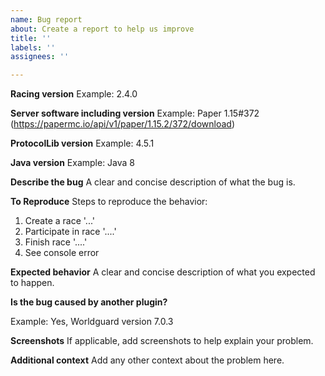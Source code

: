 ```yaml
---
name: Bug report
about: Create a report to help us improve
title: ''
labels: ''
assignees: ''

---
```


**Racing version**
Example: 2.4.0

**Server software including version**
Example: Paper 1.15#372 (https://papermc.io/api/v1/paper/1.15.2/372/download)

**ProtocolLib version**
Example: 4.5.1

**Java version**
Example: Java 8

**Describe the bug**
A clear and concise description of what the bug is.

**To Reproduce**
Steps to reproduce the behavior:
1. Create a race '...'
2. Participate in race '....'
3. Finish race '....'
4. See console error

**Expected behavior**
A clear and concise description of what you expected to happen.

**Is the bug caused by another plugin?**
<!--
If you are using many plugins on your server it's not impossible for some plugins to cause issues with Racing. You can help me by figuring out if another plugin is causing the bug. To test this, make sure you only are using the dependencies: https://github.com/TrollskogenMC/racing/wiki/Dependencies
-->
Example: Yes, Worldguard version 7.0.3

**Screenshots**
If applicable, add screenshots to help explain your problem.

**Additional context**
Add any other context about the problem here.
